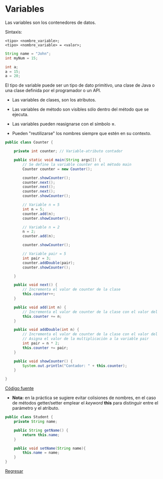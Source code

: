 # Variables

Las variables son los contenedores de datos.

Sintaxis:

    <tipo> <nombre_variable>;
    <tipo> <nombre_variable> = <valor>;

```java
String name = "John";
int myNum = 15;

int a;
a = 15;
a = 20;
```

El tipo de variable puede ser un tipo de dato primitivo, una clase de Java o una clase definida por el programador o un API.

* Las variables de clases, son los atributos.

* Las variables de método son visibles sólo dentro del método que se ejecuta.

* Las variables pueden reasignarse con el símbolo <b>=</b>.

* Pueden "reutilizarse" los nombres siempre que estén en su contexto. 

```java
public class Counter {

	private int counter; // Variable-atributo contador

	public static void main(String args[]) {
		// Se define la variable counter en el método main
		Counter counter = new Counter();

		counter.showCounter();
		counter.next();
		counter.next();
		counter.next();
		counter.showCounter();

		// Variable n = 5
		int n = 5;
		counter.add(n);
		counter.showCounter();

		// Variable n = 2
		n = 2;
		counter.add(n);

		counter.showCounter();

		// Variable pair = 5
		int pair = 3;
		counter.addDouble(pair);
		counter.showCounter();

	}

	public void next() {
		// Incrementa el valor de counter de la clase
		this.counter++;
	}

	public void add(int n) {
		// Incrementa el valor de counter de la clase con el valor del parámetro n
		this.counter += n;
	}

	public void addDouble(int n) {
		// Incrementa el valor de counter de la clase con el valor del parámetro n * 2
		// Asigna el valor de la multiplicación a la variable pair
		int pair = n * 2;
		this.counter += pair;
	}

	public void showCounter() {
		System.out.println("Contador: " + this.counter);
	}

}
```
[Código fuente][2]

* <b>Nota:</b> en la práctica se sugiere evitar colisiones de nombres, en el caso de métodos getter/setter emplear el *keyword* <b>this</b> para distinguir entre el parámetro y el atributo.

```java
public class Student {
    private String name;

    public String getName() {
        return this.name;
    }

    public void setName(String name){
        this.name = name;
    }
}
```

[Regresar][1]

[1]: ../README.md

[2]: sintaxis/src/main/java/com/axity/course/sintaxis/Counter.java